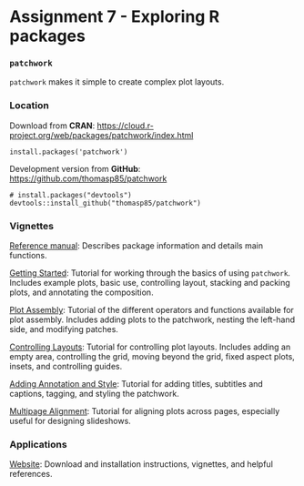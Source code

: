 # Assignment 7 - Exploring R packages

### `patchwork`

`patchwork` makes it simple to create complex plot layouts. 


### Location
Download from **CRAN**: https://cloud.r-project.org/web/packages/patchwork/index.html 
``` {r}
install.packages('patchwork')
```
Development version from **GitHub**: https://github.com/thomasp85/patchwork
```{r}
# install.packages("devtools")
devtools::install_github("thomasp85/patchwork")
```


### Vignettes

[Reference manual](https://cran.r-project.org/web/packages/patchwork/patchwork.pdf):
Describes package information and details main functions. 

[Getting Started](https://cloud.r-project.org/web/packages/patchwork/vignettes/patchwork.html):
Tutorial for working through the basics of using `patchwork`. Includes example plots, basic use, controlling layout, stacking and packing plots, and annotating the composition.

[Plot Assembly](https://patchwork.data-imaginist.com/articles/guides/assembly.html):
Tutorial of the different operators and functions available for plot assembly. Includes adding plots to the patchwork, nesting the left-hand side, and modifying patches.

[Controlling Layouts](https://patchwork.data-imaginist.com/articles/guides/layout.html):
Tutorial for controlling plot layouts. Includes adding an empty area, controlling the grid, moving beyond the grid, fixed aspect plots, insets, and controlling guides.

[Adding Annotation and Style](https://patchwork.data-imaginist.com/articles/guides/annotation.html):
Tutorial for adding titles, subtitles and captions, tagging, and styling the patchwork.

[Multipage Alignment](https://patchwork.data-imaginist.com/articles/guides/multipage.html):
Tutorial for aligning plots across pages, especially useful for designing slideshows.


### Applications
[Website](https://patchwork.data-imaginist.com/index.html):
Download and installation instructions, vignettes, and helpful references.
